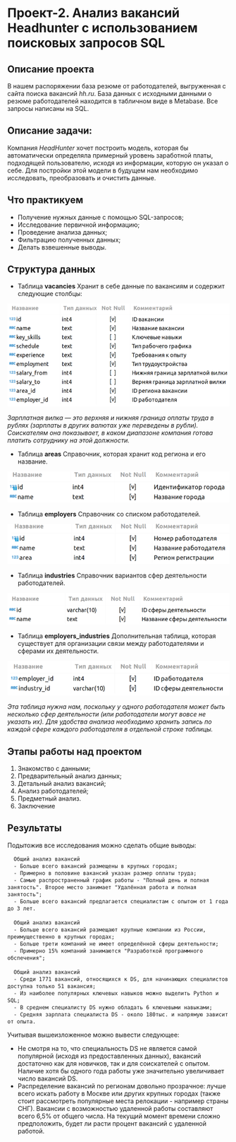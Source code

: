 # Проект-2. Анализ вакансий Headhunter с использованием поисковых запросов SQL

## **Описание проекта**
В нашем распоряжении база резюме от работодателей, выгруженная с сайта поиска вакансий *hh.ru*.
База данных с исходными данными о резюме работодателей находится в табличном виде в Metabase.
Все запросы написаны на SQL.

## **Описание задачи:**
Компания *HeadHunter* хочет построить модель, которая бы автоматически определяла примерный уровень заработной платы, подходящей пользователю, исходя из информации, которую он указал о себе. Для постройки этой модели в будущем нам необходимо исследовать, преобразовать и очистить данные.

## **Что практикуем**
- Получение нужных данные с помощью SQL-запросов;
- Исследование первичной информацию;
- Проведение анализа данных;
- Фильтрацию полученных данных;
- Делать взвешенные выводы.

## **Структура данных**
- Таблица **vacancies** 
Хранит в себе данные по вакансиям и содержит следующие столбцы:

![vacancies](img\image.png)

*Зарплатная вилка — это верхняя и нижняя граница оплаты труда в рублях (зарплаты в других валютах уже переведены в рубли). Соискателям она показывает, в каком диапазоне компания готова платить сотруднику на этой должности.*

- Таблица **areas** 
Справочник, которая хранит код региона и его название.

![areas](img\image-1.png)

- Таблица **employers** 
Справочник со списком работодателей.

![employers](img\image-2.png)

- Таблица **industries**
Справочник вариантов сфер деятельности работодателей.

![industries](img\image-3.png)

- Таблица **employers_industries**
Дополнительная таблица, которая существует для организации связи между работодателями и сферами их деятельности.

![employers_industries](img\image-4.png)

*Эта таблица нужна нам, поскольку у одного работодателя может быть несколько сфер деятельности (или работодатели могут вовсе не указать их). Для удобства анализа необходимо хранить запись по каждой сфере каждого работодателя в отдельной строке таблицы.*


## Этапы работы над проектом
1. Знакомство с данными;
2. Предварительный анализ данных;
3. Детальный анализ вакансий;
4. Анализ работодателей;
5. Предметный анализ.
6. Заключение

## Результаты
Подытожив все исследования можно сделать общие выводы:

      Общий анализ вакансий
      - Больше всего вакансий размещены в крупных городах;
      - Примерно в половине вакансий указан размер оплаты труда;
      - Самые распространенный график работы - "Полный день и полная занятость". Второе место занимает "Удалённая работа и полная занятость";
      - Больше всего вакансий предлагается специалистам с опытом от 1 года до 3 лет.
      
      Общий анализ вакансий
      - Больше всего вакансий размещают крупные компании из России, преимущественно в крупных городах;
      - Больше трети компаний не имеет определённой сферы деятельности;
      - Примерно 15% компаний занимаются "Разработкой программного обспечения";
      
      Общий анализ вакансий
      - Среди 1771 вакансий, относящихся к DS, для начинающих специалистов доступна только 51 вакансия;
      - Из наиболее популярных ключевых навыков можно выделить Python и SQL;
      - В среднем специалисту DS нужно обладать 6 ключевыми навыками;
      - Средняя зарплата специалиста DS - около 180тыс. и напрямую зависит от опыта.

Учитывая вышеизложенное можно вывести следующее:
- Не смотря на то, что специальность DS не является самой популярной (исходя из предоставленных данных), вакансий достаточно как для новичков, так и для соискателей с опытом. Наличие хотя бы одного года работы уже значительно увеличивает число вакансий DS.
- Распределение вакансий по регионам довольно прозрачное: лучше всего искать работу в Москве или других крупных городах (также стоит рассмотреть популярные места релокации - например страны СНГ). Вакансии с возможностью удаленной работы составляют всего 6,5% от общего числа. На текущий момент времени сложно предположить, будет ли расти процент вакансий с удаленной работой.